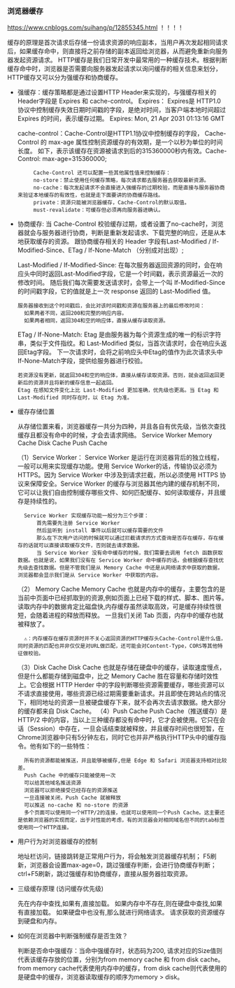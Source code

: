 ### 浏览器缓存

https://www.cnblogs.com/suihang/p/12855345.html  ！！！！

缓存的原理是首次请求后存储一份请求资源的响应副本，当用户再次发起相同请求后，如果缓存命中，则直接将之前存储的副本返回给浏览器，从而避免重新向服务器发起资源请求。
  HTTP缓存是我们日常开发中最常用的一种缓存技术。根据判断缓存命中时，浏览器是否需要向服务器发起请求以询问缓存的相关信息来划分，HTTP缓存又可以分为强缓存和协商缓存。

 - 强缓存：缓存策略都是通过设置HTTP Header来实现的，与强缓存相关的Header字段是 Expires 和 cache-control。
    Expires： Expires是 HTTP1.0 协议中控制缓存失效日期时间戳的字段，是绝对时间，当客户端本地时间超过 Expires 的时间，表示缓存过期。
              Expires: Mon, 21 Apr 2031 01:13:16 GMT

    cache-control：Cache-Control是HTTP1.1协议中控制缓存的字段，
            Cache-Control 的 max-age 属性控制资源缓存的有效期，是一个以秒为单位的时间长度。
                 如下，表示该缓存在资源被请求到后的315360000秒内有效。Cache-Control: max-age=315360000;

            Cache-Control 还可以配置一些其他属性值来控制缓存：
            no-store：禁止使用任何缓存策略，每次请求都去服务器去获取最新资源。
            no-cache：每次发起请求不会直接进入强缓存的过期校验，而是直接与服务器协商来验证本地缓存的有效性，也就是走下面要讲的协商缓存路线。
            private：资源只能被浏览器缓存，Cache-Control的默认取值。
            must-revalidate：可缓存但必须再向服务器进确认。
                
- 协商缓存: 当 Cache-Control 校验缓存过期，或者设置了no-cache时，浏览器就会与服务器进行协商，判断是重新发起请求、下载完整的响应，还是从本地获取缓存的资源。
            跟协商缓存相关的 Header 字段有Last-Modified / If-Modified-Since、ETag / If-None-Match （分别成对出现）;
    
    Last-Modified / If-Modified-Since:
      在每次服务器返回资源的同时，会在响应头中同时返回Last-Modified字段，它是一个时间戳，表示资源最近一次的修改时间。
      随后我们每次需要发送请求时，会带上一个叫 If-Modified-Since 的时间戳字段，它的值就是上一次 response 返回的 Last-Modified 值。
      
      服务器接收到这个时间戳后，会比对该时间戳和资源在服务器上的最后修改时间：
        如果两者不同，返回200和完整的响应内容。
        如果两者相同，返回304和空的响应体，直接从缓存读取资源。
    
    ETag / If-None-Match:
      Etag 是由服务器为每个资源生成的唯一的标识字符串，类似于文件指纹。和 Last-Modified 类似，当首次请求时，会在响应头返回Etag字段。
      下一次请求时，会将之前响应头中Etag的值作为此次请求头中If-None-Match字段，提供给服务器进行校验。

      若资源没有更新，就返回304和空的响应体，直接从缓存读取资源。否则，就会返回返回更新后的资源并且将新的缓存信息一起返回。
      Etag 在感知文件变化上比 Last-Modified 更加准确，优先级也更高。当 Etag 和 Last-Modified 同时存在时，以 Etag 为准。
  
- 缓存存储位置

    从存储位置来看，浏览器缓存一共分为四种，并且各自有优先级，当依次查找缓存且都没有命中的时候，才会去请求网络。
        Service Worker
        Memory Cache
        Disk Cache
        Push Cache

    （1）Service Worker：
        Service Worker 是运行在浏览器背后的独立线程，一般可以用来实现缓存功能。使用 Service Worker的话，传输协议必须为 HTTPS。因为 Service Worker 中涉及到请求拦截，所以必须使用 HTTPS 协议来保障安全。Service Worker 的缓存与浏览器其他内建的缓存机制不同，它可以让我们自由控制缓存哪些文件、如何匹配缓存、如何读取缓存，并且缓存是持续性的。

        Service Worker 实现缓存功能一般分为三个步骤：
            首先需要先注册 Service Worker
            然后监听到 install 事件以后就可以缓存需要的文件
            那么在下次用户访问的时候就可以通过拦截请求的方式查询是否存在缓存，存在缓存的话就可以直接读取缓存文件，否则就去请求数据。
            当 Service Worker 没有命中缓存的时候，我们需要去调用 fetch 函数获取数据。也就是说，如果我们没有在 Service Worker 命中缓存的话，会根据缓存查找优先级去查找数据。但是不管我们是从 Memory Cache 中还是从网络请求中获取的数据，浏览器都会显示我们是从 Service Worker 中获取的内容。
    （2） Memory Cache
        Memory Cache 也就是内存中的缓存，主要包含的是当前中页面中已经抓取到的资源,例如页面上已经下载的样式、脚本、图片等。读取内存中的数据肯定比磁盘快,内存缓存虽然读取高效，可是缓存持续性很短，会随着进程的释放而释放。 一旦我们关闭 Tab 页面，内存中的缓存也就被释放了。

        ⚠️：内存缓存在缓存资源时并不关心返回资源的HTTP缓存头Cache-Control是什么值，同时资源的匹配也并非仅仅是对URL做匹配，还可能会对Content-Type，CORS等其他特征做校验。
    （3）Disk Cache
        Disk Cache 也就是存储在硬盘中的缓存，读取速度慢点，但是什么都能存储到磁盘中，比之 Memory Cache 胜在容量和存储时效性上。它会根据 HTTP Herder 中的字段判断哪些资源需要缓存，哪些资源可以不请求直接使用，哪些资源已经过期需要重新请求。并且即使在跨站点的情况下，相同地址的资源一旦被硬盘缓存下来，就不会再次去请求数据。绝大部分的缓存都来自 Disk Cache。
    （4）Push Cache
        Push Cache（推送缓存）是 HTTP/2 中的内容，当以上三种缓存都没有命中时，它才会被使用。它只在会话（Session）中存在，一旦会话结束就被释放，并且缓存时间也很短暂，在Chrome浏览器中只有5分钟左右，同时它也并非严格执行HTTP头中的缓存指令。他有如下的一些特性：

        所有的资源都能被推送，并且能够被缓存,但是 Edge 和 Safari 浏览器支持相对比较差。
        Push Cache 中的缓存只能被使用一次
        可以给其他域名推送资源
        浏览器可以拒绝接受已经存在的资源推送
        一旦连接被关闭，Push Cache 就被释放
        可以推送 no-cache 和 no-store 的资源
        多个页面可以使用同一个HTTP/2的连接，也就可以使用同一个Push Cache。这主要还是依赖浏览器的实现而定，出于对性能的考虑，有的浏览器会对相同域名但不同的tab标签使用同一个HTTP连接。

- 用户行为对浏览器缓存的控制

    地址栏访问，链接跳转是正常用户行为，将会触发浏览器缓存机制；
    F5刷新，浏览器会设置max-age=0，跳过强缓存判断，会进行协商缓存判断；
    ctrl+F5刷新，跳过强缓存和协商缓存，直接从服务器拉取资源。

- 三级缓存原理 (访问缓存优先级)

    先在内存中查找,如果有,直接加载。
    如果内存中不存在,则在硬盘中查找,如果有直接加载。
    如果硬盘中也没有,那么就进行网络请求。
    请求获取的资源缓存到硬盘和内存。

- 如何在浏览器中判断强制缓存是否生效？
    
    判断是否命中强缓存：当命中强缓存时，状态码为200, 请求对应的Size值则代表该缓存存放的位置，分别为from memory cache 和 from disk cache。from memory cache代表使用内存中的缓存，from disk cache则代表使用的是硬盘中的缓存，浏览器读取缓存的顺序为memory > disk。